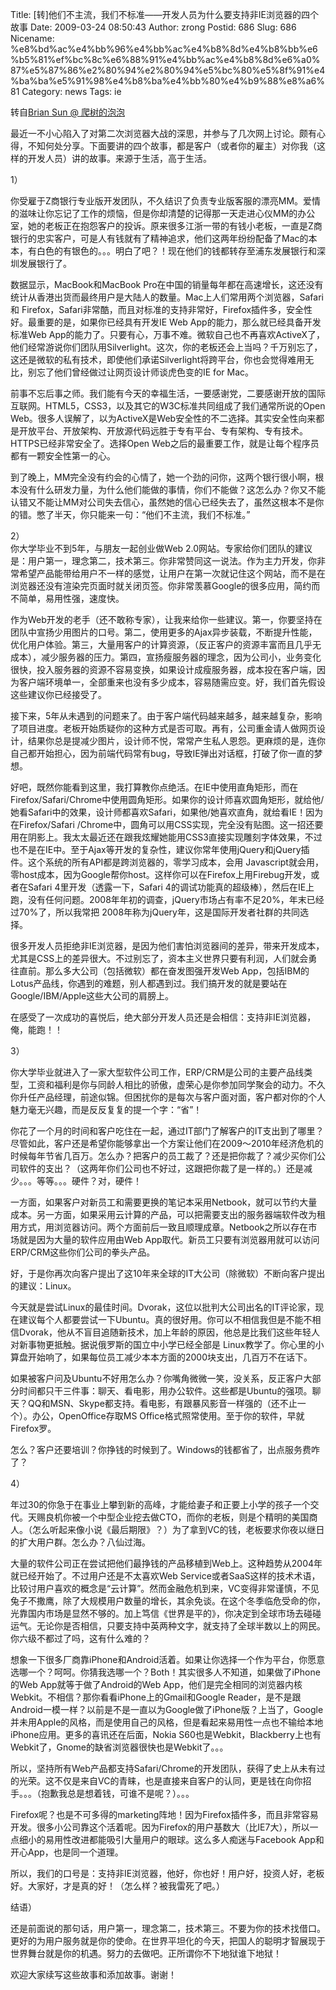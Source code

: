 Title: [转]他们不主流，我们不标准——开发人员为什么要支持非IE浏览器的四个故事
Date: 2009-03-24 08:50:43
Author: zrong
Postid: 686
Slug: 686
Nicename: %e8%bd%ac%e4%bb%96%e4%bb%ac%e4%b8%8d%e4%b8%bb%e6%b5%81%ef%bc%8c%e6%88%91%e4%bb%ac%e4%b8%8d%e6%a0%87%e5%87%86%e2%80%94%e2%80%94%e5%bc%80%e5%8f%91%e4%ba%ba%e5%91%98%e4%b8%ba%e4%bb%80%e4%b9%88%e8%a6%81
Category: news
Tags: ie

转自[Brian Sun @ 爬树的泡泡](http://www.briansun.com)

最近一不小心陷入了对第二次浏览器大战的深思，并参与了几次网上讨论。颇有心得，不知何处分享。下面要讲的四个故事，都是客户（或者你的雇主）对你我（这样的开发人员）讲的故事。来源于生活，高于生活。

1）  

你受雇于Z商银行专业版开发团队，不久结识了负责专业版客服的漂亮MM。爱情的滋味让你忘记了工作的烦恼，但是你却清楚的记得那一天走进心仪MM的办公室，她的老板正在抱怨客户的投诉。原来很多江浙一带的有钱小老板，一直是Z商银行的忠实客户，可是人有钱就有了精神追求，他们这两年纷纷配备了Mac的本本，有白色的有银色的。。。明白了吧？！现在他们的钱都转存至浦东发展银行和深圳发展银行了。

数据显示，MacBook和MacBook
Pro在中国的销量每年都在高速增长，这还没有统计从香港出货而最终用户是大陆人的数量。Mac上人们常用两个浏览器，Safari和
Firefox，Safari非常酷，而且对标准的支持非常好，Firefox插件多，安全性好。最重要的是，如果你已经具有开发IE
Web App的能力，那么就已经具备开发标准Web
App的能力了。只要有心，万事不难。微软自己也不再喜欢ActiveX了，他们经常游说你们团队用Silverlight。这次，你的老板还会上当吗？千万别忘了，这还是微软的私有技术，即使他们承诺Silverlight将跨平台，你也会觉得难用无比，别忘了他们曾经做过让网页设计师谈虎色变的IE
for Mac。  
<!--more-->  

前事不忘后事之师。我们能有今天的幸福生活，一要感谢党，二要感谢开放的国际互联网。HTML5，CSS3，以及其它的W3C标准共同组成了我们通常所说的Open
Web。很多人误解了，以为ActiveX是Web安全性的不二选择。其实安全性向来都是开放平台、开放架构、开放源代码远胜于专有平台、专有架构、专有技术。HTTPS已经非常安全了。选择Open
Web之后的最重要工作，就是让每个程序员都有一颗安全性第一的心。

到了晚上，MM完全没有约会的心情了，她一个劲的问你，这两个银行很小啊，根本没有什么研发力量，为什么他们能做的事情，你们不能做？这怎么办？你又不能认错又不能让MM对公司失去信心，虽然她的信心已经失去了，虽然这根本不是你的错。憋了半天，你只能来一句：“他们不主流，我们不标准。”

2）  
你大学毕业不到5年，与朋友一起创业做Web
2.0网站。专家给你们团队的建议是：用户第一，理念第二，技术第三。你非常赞同这一说法。作为主力开发，你非常希望产品能带给用户不一样的感觉，让用户在第一次就记住这个网站，而不是在浏览器还没有渲染完页面时就关闭页签。你非常羡慕Google的很多应用，简约而不简单，易用性强，速度快。

作为Web开发的老手（还不敢称专家），让我来给你一些建议。第一，你要坚持在团队中宣扬少用图片的口号。第二，使用更多的Ajax异步装载，不断提升性能，优化用户体验。第三，大量用客户的计算资源，（反正客户的资源丰富而且几乎无成本），减少服务器的压力。第四，宣扬瘦服务器的理念，因为公司小，业务变化很快，投入服务器的资源不容易变换，如果设计成瘦服务器，成本投在客户端，因为客户端环境单一，全部重来也没有多少成本，容易随需应变。好，我们首先假设这些建议你已经接受了。

接下来，5年从未遇到的问题来了。由于客户端代码越来越多，越来越复杂，影响了项目进度。老板开始质疑你的这种方式是否可取。再有，公司重金请人做网页设计，结果你总是提减少图片，设计师不悦，常常产生私人恩怨。更麻烦的是，连你自己都开始担心，因为前端代码常有bug，导致IE弹出对话框，打破了你一直的梦想。

好吧，既然你能看到这里，我打算教你点绝活。在IE中使用直角矩形，而在Firefox/Safari/Chrome中使用圆角矩形。如果你的设计师喜欢圆角矩形，就给他/她看Safari中的效果，设计师都喜欢Safari，如果他/她喜欢直角，就给看IE！因为在Firefox/Safari
/Chrome中，圆角可以用CSS实现，完全没有贴图。这一招还要用在阴影上。我太太最近还在跟我炫耀她能用CSS3直接实现雕刻字体效果，不过也不是在IE中。至于Ajax等开发的复杂性，建议你常年使用jQuery和jQuery插件。这个系统的所有API都是跨浏览器的，零学习成本，会用
Javascript就会用，零host成本，因为Google帮你host。这样你可以在Firefox上用Firebug开发，或者在Safari
4里开发（透露一下，Safari
4的调试功能真的超级棒），然后在IE上跑，没有任何问题。2008年年初的调查，jQuery市场占有率不足20%，年末已经过70%了，所以我常把
2008年称为jQuery年，这是国际开发者社群的共同选择。

很多开发人员拒绝非IE浏览器，是因为他们害怕浏览器间的差异，带来开发成本，尤其是CSS上的差异很大。不过别忘了，资本主义世界只要有利润，人们就会勇往直前。那么多大公司（包括微软）都在奋发图强开发Web
App，包括IBM的Lotus产品线，你遇到的难题，别人都遇到过。我们搞开发的就是要站在Google/IBM/Apple这些大公司的肩膀上。

在感受了一次成功的喜悦后，绝大部分开发人员还是会相信：支持非IE浏览器，俺，能跑！！

3）  

你大学毕业就进入了一家大型软件公司工作，ERP/CRM是公司的主要产品线类型，工资和福利是你与同龄人相比的骄傲，虚荣心是你参加同学聚会的动力。不久你升任产品经理，前途似锦。但困扰你的是每次与客户面对面，客户都对你的个人魅力毫无兴趣，而是反反复复的提一个字：“省”！

你花了一个月的时间和客户吃住在一起，通过IT部门了解客户的IT支出到了哪里？尽管如此，客户还是希望你能够拿出一个方案让他们在2009～2010年经济危机的时候每年节省几百万。怎么办？把客户的员工裁了？还是把你裁了？减少买你们公司软件的支出？（这两年你们公司也不好过，这跟把你裁了是一样的。）还是减少。。。等等。。。硬件？对，硬件！

一方面，如果客户对新员工和需要更换的笔记本采用Netbook，就可以节约大量成本。另一方面，如果采用云计算的产品，可以把需要支出的服务器端软件改为租用方式，用浏览器访问。两个方面前后一致且顺理成章。Netbook之所以存在市场就是因为大量的软件应用由Web
App取代。新员工只要有浏览器用就可以访问ERP/CRM这些你们公司的拳头产品。

好，于是你再次向客户提出了这10年来全球的IT大公司（除微软）不断向客户提出的建议：Linux。

今天就是尝试Linux的最佳时间。Dvorak，这位以批判大公司出名的IT评论家，现在建议每个人都要尝试一下Ubuntu。真的很好用。你可以不相信我但是不能不相信Dvorak，他从不盲目追随新技术，加上年龄的原因，他总是比我们这些年轻人对新事物更抵触。据说俄罗斯的国立中小学已经全部是
Linux教学了。你心里的小算盘开始响了，如果每位员工减少本本方面的2000块支出，几百万不在话下。

如果被客户问及Ubuntu不好用怎么办？你嘴角微微一笑，没关系，反正客户大部分时间都只干三件事：聊天、看电影，用办公软件。这些都是Ubuntu的强项。聊天？QQ和MSN、Skype都支持。看电影，有跟暴风影音一样强的（还不止一个）。办公，OpenOffice存取MS
Office格式照常使用。至于你的软件，早就Firefox罗。

怎么？客户还要培训？你挣钱的时候到了。Windows的钱都省了，出点服务费咋了？

4）  

年过30的你急于在事业上攀到新的高峰，才能给妻子和正要上小学的孩子一个交代。天赐良机你被一个中型企业挖去做CTO，而你的老板，则是个精明的美国商人。（怎么听起来像小说《最后期限》？）为了拿到VC的钱，老板要求你夜以继日的扩大用户群。怎么办？八仙过海。

大量的软件公司正在尝试把他们最挣钱的产品移植到Web上。这种趋势从2004年就已经开始了。不过用户还是不太喜欢Web
Service或者SaaS这样的技术术语，比较讨用户喜欢的概念是“云计算”。然而金融危机到来，VC变得非常谨慎，不见兔子不撒鹰，除了大规模用户数量的增长，其余免谈。在这个冬季临危受命的你，光靠国内市场是显然不够的。加上笃信《世界是平的》，你决定到全球市场去碰碰运气。无论你是否相信，只要支持中英两种文字，就支持了全球半数以上的网民。你六级不都过了吗，这有什么难的？

想象一下很多厂商靠iPhone和Android活着。如果让你选择一个作为平台，你愿意选哪一个？呵呵。你猜我选哪一个？Both！其实很多人不知道，如果做了iPhone的Web
App就等于做了Android的Web
App，他们是完全相同的浏览器内核Webkit。不相信？那你看看iPhone上的Gmail和Google
Reader，是不是跟Android一模一样？以前是不是一直以为Google做了iPhone版？上当了，Google并未用Apple的风格，而是使用自己的风格，但是看起来易用性一点也不输给本地iPhone应用。更多的喜讯还在后面，Nokia
S60也是Webkit，Blackberry上也有Webkit了，Gnome的缺省浏览器很快也是Webkit了。。。

所以，坚持所有Web产品都支持Safari/Chrome的开发团队，获得了史上从未有过的光荣。这不仅是来自VC的青睐，也是直接来自客户的认同，更是钱在向你招手。。。（抱歉我总是想着钱，可谁不是呢？）。。。

Firefox呢？也是不可多得的marketing阵地！因为Firefox插件多，而且非常容易开发。很多小公司靠这个活着呢。因为Firefox的用户基数大（比IE7大），所以一点细小的易用性改进都能吸引大量用户的眼球。这么多人痴迷与Facebook
App和开心App，也是同一个道理。

所以，我们的口号是：支持非IE浏览器，他好，你也好！用户好，投资人好，老板好。大家好，才是真的好！（怎么样？被我雷死了吧。）

结语）

还是前面说的那句话，用户第一，理念第二，技术第三。不要为你的技术找借口。更好的为用户服务就是你的使命。在世界平坦化的今天，把国人的聪明才智展现于世界舞台就是你的机遇。努力的去做吧。正所谓你不下地狱谁下地狱！

欢迎大家续写这些故事和添加故事。谢谢！

